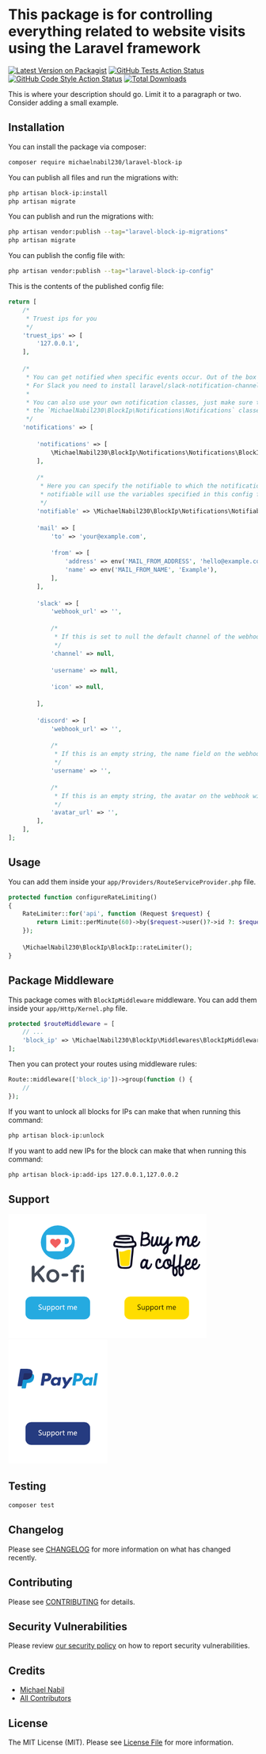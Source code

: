 # This package is for controlling everything related to website visits using the Laravel framework

[![Latest Version on Packagist](https://img.shields.io/packagist/v/michaelnabil230/laravel-block-ip.svg?style=flat-square)](https://packagist.org/packages/michaelnabil230/laravel-block-ip)
[![GitHub Tests Action Status](https://img.shields.io/github/workflow/status/michaelnabil230/laravel-block-ip/run-tests?label=tests)](https://github.com/michaelnabil230/laravel-block-ip/actions?query=workflow%3Arun-tests+branch%3Amain)
[![GitHub Code Style Action Status](https://img.shields.io/github/workflow/status/michaelnabil230/laravel-block-ip/Fix%20PHP%20code%20style%20issues?label=code%20style)](https://github.com/michaelnabil230/laravel-block-ip/actions?query=workflow%3A"Fix+PHP+code+style+issues"+branch%3Amain)
[![Total Downloads](https://img.shields.io/packagist/dt/michaelnabil230/laravel-block-ip.svg?style=flat-square)](https://packagist.org/packages/michaelnabil230/laravel-block-ip)

This is where your description should go. Limit it to a paragraph or two. Consider adding a small example.

## Installation

You can install the package via composer:

```bash
composer require michaelnabil230/laravel-block-ip
```

You can publish all files and run the migrations with:

```bash
php artisan block-ip:install
php artisan migrate
```

You can publish and run the migrations with:

```bash
php artisan vendor:publish --tag="laravel-block-ip-migrations"
php artisan migrate
```

You can publish the config file with:

```bash
php artisan vendor:publish --tag="laravel-block-ip-config"
```

This is the contents of the published config file:

```php
return [
    /*
     * Truest ips for you
     */
    'truest_ips' => [
        '127.0.0.1',
    ],

    /*
     * You can get notified when specific events occur. Out of the box you can use 'mail' and 'slack'.
     * For Slack you need to install laravel/slack-notification-channel.
     *
     * You can also use your own notification classes, just make sure the class is named after one of
     * the `MichaelNabil230\BlockIp\Notifications\Notifications` classes.
     */
    'notifications' => [

        'notifications' => [
            \MichaelNabil230\BlockIp\Notifications\Notifications\BlockIpNotification::class => ['mail'],
        ],

        /*
         * Here you can specify the notifiable to which the notifications should be sent. The default
         * notifiable will use the variables specified in this config file.
         */
        'notifiable' => \MichaelNabil230\BlockIp\Notifications\Notifiable::class,

        'mail' => [
            'to' => 'your@example.com',

            'from' => [
                'address' => env('MAIL_FROM_ADDRESS', 'hello@example.com'),
                'name' => env('MAIL_FROM_NAME', 'Example'),
            ],
        ],

        'slack' => [
            'webhook_url' => '',

            /*
             * If this is set to null the default channel of the webhook will be used.
             */
            'channel' => null,

            'username' => null,

            'icon' => null,

        ],

        'discord' => [
            'webhook_url' => '',

            /*
             * If this is an empty string, the name field on the webhook will be used.
             */
            'username' => '',

            /*
             * If this is an empty string, the avatar on the webhook will be used.
             */
            'avatar_url' => '',
        ],
    ],
];
```

## Usage

You can add them inside your `app/Providers/RouteServiceProvider.php` file.

```php
protected function configureRateLimiting()
{
    RateLimiter::for('api', function (Request $request) {
        return Limit::perMinute(60)->by($request->user()?->id ?: $request->ip());
    });

    \MichaelNabil230\BlockIp\BlockIp::rateLimiter();
}
```

## Package Middleware

This package comes with `BlockIpMiddleware` middleware. You can add them inside your `app/Http/Kernel.php` file.

```php
protected $routeMiddleware = [
    // ...
    'block_ip' => \MichaelNabil230\BlockIp\Middlewares\BlockIpMiddleware::class,
];
```

Then you can protect your routes using middleware rules:

```php
Route::middleware(['block_ip'])->group(function () {
    //
});
```

If you want to unlock all blocks for IPs can make that when running this command:

```bash
php artisan block-ip:unlock
```

If you want to add new IPs for the block can make that when running this command:

```bash
php artisan block-ip:add-ips 127.0.0.1,127.0.0.2
```

## Support

[![](.assets/ko-fi.png)](https://ko-fi.com/michaelnabil230)[![](.assets/buymeacoffee.png)](https://www.buymeacoffee.com/michaelnabil230)[![](.assets/paypal.png)](https://www.paypal.com/paypalme/MichaelNabil23)

## Testing

```bash
composer test
```

## Changelog

Please see [CHANGELOG](CHANGELOG.md) for more information on what has changed recently.

## Contributing

Please see [CONTRIBUTING](CONTRIBUTING.md) for details.

## Security Vulnerabilities

Please review [our security policy](../../security/policy) on how to report security vulnerabilities.

## Credits

- [Michael Nabil](https://github.com/MichaelNabil230)
- [All Contributors](../../contributors)

## License

The MIT License (MIT). Please see [License File](LICENSE.md) for more information.
